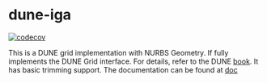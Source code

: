 # dune-iga

<!--
SPDX-FileCopyrightText: 2023 The dune-iga developers mueller@ibb.uni-stuttgart.de
SPDX-License-Identifier: LGPL-3.0-or-later
-->
[![codecov](https://codecov.io/github/rath3t/dune-iga/branch/main/graph/badge.svg?token=4O9UV99UR6)](https://codecov.io/github/rath3t/dune-iga)

This is a DUNE grid implementation with NURBS Geometry.
If fully implements the DUNE Grid interface.
For details, refer to the DUNE [book](https://link.springer.com/book/10.1007/978-3-030-59702-3).
It has basic trimming support.
The documentation can be found at [doc](https://rath3t.github.io/dune-iga-doc/)
